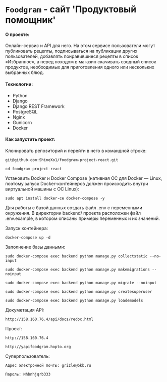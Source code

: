 # `Foodgram` - сайт 'Продуктовый помощник'

#### О проекте:
 Онлайн-сервис и API для него. На этом сервисе пользователи могут публиковать рецепты, подписываться на публикации других пользователей, добавлять понравившиеся рецепты в список «Избранное», а перед походом в магазин скачивать сводный список продуктов, необходимых для приготовления одного или нескольких выбранных блюд.
 
#### Технологии:
- Python
- Django
- Django REST Framework
- PostgreSQL
- Nginx
- Gunicorn
- Docker

#### Как запустить проект:

Клонировать репозиторий и перейти в него в командной строке:

`git@github.com:ShineXo1/foodgram-project-react.git`

`cd foodgram-project-react`

Установить Docker и Docker Compose (нативная ОС для Docker — Linux, поэтому запуск Docker-контейнеров должен происходить внутри виртуальной машины с ОС Linux):

`sudo apt install docker-ce docker-compose -y`

Для работы с базой данных создать файл .env c переменными окружения. В директории backend/ проекта расположен файл .env.example, в котором описаны примеры переменных и их значений.

Запуск контейнера:

`docker-compose up -d`

Заполнение базы данными:

`sudo docker-compose exec backend python manage.py collectstatic --no-input`

`sudo docker-compose exec backend python manage.py makemigrations --noinput`

`sudo docker-compose exec backend python manage.py migrate --noinput`

`sudo docker-compose exec backend python manage.py createsuperuser`

`sudo docker-compose exec backend python manage.py loademodels`


Докуметация API:

`http://158.160.76.4/api/docs/redoc.html`

Проект:

`http://158.160.76.4`

`http://yapifoodgram.hopto.org`

Суперпользователь:

`Адрес электронной почты: grizle@bkb.ru`

`Пароль: Nhbnhjqrb333`
